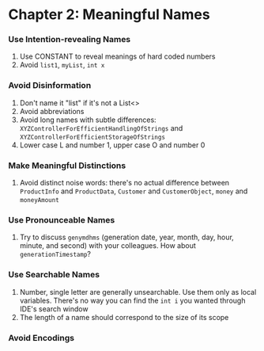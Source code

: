 # Chapter 2: Meaningful Names
### Use Intention-revealing Names
1. Use CONSTANT to reveal meanings of hard coded numbers
2. Avoid `list1`, `myList`, `int x`

### Avoid Disinformation
1. Don't name it "list" if it's not a List<>
2. Avoid abbreviations
3. Avoid long names with subtle differences: `XYZControllerForEfficientHandlingOfStrings` and `XYZControllerForEfficientStorageOfStrings`
4. Lower case L and number 1, upper case O and number 0 

### Make Meaningful Distinctions
1. Avoid distinct noise words: there's no actual difference between `ProductInfo` and `ProductData`, `Customer` and `CustomerObject`, `money` and `moneyAmount`

### Use Pronounceable Names
1. Try to discuss `genymdhms` (generation date, year, month, day, hour, minute,
and second) with your colleagues. How about `generationTimestamp`?

### Use Searchable Names
1. Number, single letter are generally unsearchable. Use them only as local variables. There's no way you can find the `int i` you wanted through IDE's search window
2. The length of a name should correspond to the size of its scope

### Avoid Encodings
